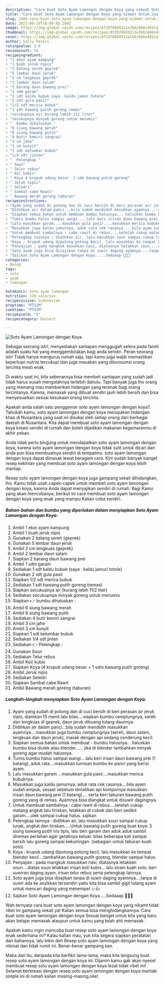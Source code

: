 ```yaml
---
description: "Cara buat Soto Ayam Lamongan dengan Koya yang nikmat Untuk Jualan"
title: "Cara buat Soto Ayam Lamongan dengan Koya yang nikmat Untuk Jualan"
slug: 1405-cara-buat-soto-ayam-lamongan-dengan-koya-yang-nikmat-untuk-jualan
date: 2021-06-20T16:09:05.204Z
image: https://img-global.cpcdn.com/recipes/8f29780d9311e2b0/680x482cq70/soto-ayam-lamongan-dengan-koya-foto-resep-utama.jpg
thumbnail: https://img-global.cpcdn.com/recipes/8f29780d9311e2b0/680x482cq70/soto-ayam-lamongan-dengan-koya-foto-resep-utama.jpg
cover: https://img-global.cpcdn.com/recipes/8f29780d9311e2b0/680x482cq70/soto-ayam-lamongan-dengan-koya-foto-resep-utama.jpg
author: Sally Peters
ratingvalue: 3.4
reviewcount: 14
recipeingredient:
- "1 ekor ayam kampung"
- "1 buah jeruk nipis"
- "2 batang sereh geprek"
- "5 lembar daun jeruk"
- "2 cm lengkuas geprek"
- "2 lembar daun salam"
- "2 barang daun bawang prei"
- "1 sdm garam"
- "1 sdt kaldu bubuk saya  kaldu jamur totole"
- "2 sdt gula pasir"
- "1/2 sdt merica bubuk"
- "1 sdt bawang putih goreng remas"
- "secukupnya air kurang lebih 112 liter"
- "secukupnya minyak goreng untuk menumis"
- "  bumbu dihaluskan "
- "6 siung bawang merah"
- "6 siung bawang putih"
- "4 butir kemiri sangrai"
- "3 cm jahe"
- "3 cm kunyit"
- "1 sdt ketumbar bubuk"
- "1/4 sdt jinten"
- "  Pelengkap "
- " Soun"
- " Telur rebus"
- " Kol kubis"
- " Koya 4 krupuk udang besar  1 sdm bawang putih goreng"
- " Jeruk nipis"
- " Seledri"
- " Sambal cabe Rawit"
- " Bawang merah goreng taburan"
recipeinstructions:
- "Ayam yang sudah di potong dan di cuci bersih di beri perasan air jeruk nipis, diamkan 15 menit lalu bilas....siapkan bumbu cemplungnya, sereh dan lengkuas di geprek, daun jeruk dibuang tulang daunnya."
- "Didihkan air dalam panci...bila sudah mendidih masukkan ayamnya....masukkan juga bumbu cemplungnya (sereh, daun salam, lengkuas dan daun jeruk), masak dengan api sedang cenderung kecil."
- "Siapkan semua bahan untuk membuat bumbu halusnya... haluskan bumbu bisa diulek atau blender...... jika di blender tambahkan minyak goreng agar mudah halusnya."
- "Tumis bumbu halus sampai wangi....lalu beri irisan daun bawang prei (1 batang), aduk rata....masukkan tumisan bumbu ke panci yang berisi ayam."
- "Lalu masukkan garam....masukkan gula pasir....masukkan merica bubuknya."
- "Masukkan juga kaldu jamurnya, aduk rata cek rasanya....bila ayam sudah empuk, sesaat sebelum dimatikan api kompornya masukkan irisan daun bawang prei (1 batang).... serta beri taburan bawang putih goreng yang di remas. Ayamnya bisa diangkat untuk disuwir dagingnya."
- "Untuk membuat sambalnya : cabe rawit di rebus....setelah cukup matang angkat lalu tiriskan, letakkan di cobek dan beri sedikit garam....ulek sampai cukup halus. sajikan"
- "Pelengkap lainnya : didihkan air, lalu masukkan soun sampai cukup lunak, angkat dan tiriskan.....Untuk bawang putih goreng buat koya: 5 siung bawang putih iris tipis, lalu beri garam dan aduk aduk sambil diremas perlahan agar getahnya keluar. bilas beberapa kali sampai bersih lalu goreng sampai kekuningan. (sebagian untuk taburan kuah soto)."
- "Koya : krupuk udang dipotong potong kecil, lalu masukkan ke tempat blender kecil....tambahkan bawang putih goreng, blender sampai halus."
- "Penyajian : pada mangkuk masukkan nasi, diatasnya letakkan soun....diatas soun letakkan irisan kol/ kubis....lalu siram kuah soto, beri suwiran daging ayam, irisan telur rebus serta pelengkap lainnya."
- "Soto ayam juga bisa disajikan tanpa di suwir daging ayamnya....tanpa di suwir ada ke asyikkan tersendiri yaitu kita bisa sambil gigit tulang ayam untuk mencari daging yang menempel ☺👍"
- "Sajikan Soto Ayam Lamongan dengan Koya.....Sedaaap 👍🏻😊"
categories:
- Resep
tags:
- soto
- ayam
- lamongan

katakunci: soto ayam lamongan 
nutrition: 129 calories
recipecuisine: Indonesian
preptime: "PT21M"
cooktime: "PT47M"
recipeyield: "1"
recipecategory: Dessert

---
```



![Soto Ayam Lamongan dengan Koya](https://img-global.cpcdn.com/recipes/8f29780d9311e2b0/680x482cq70/soto-ayam-lamongan-dengan-koya-foto-resep-utama.jpg)

Sebagai seorang istri, menyediakan santapan menggugah selera pada famili adalah suatu hal yang menggembirakan bagi anda sendiri. Peran seorang istri Tidak hanya mengurus rumah saja, tapi kamu juga wajib memastikan keperluan nutrisi tercukupi dan juga masakan yang dikonsumsi orang tercinta mesti enak.

Di waktu  saat ini, kita sebenarnya bisa membeli santapan yang sudah jadi tidak harus susah mengolahnya terlebih dahulu. Tapi banyak juga lho orang yang memang mau memberikan hidangan yang terenak bagi orang tercintanya. Karena, memasak yang dibuat sendiri jauh lebih bersih dan bisa menyesuaikan sesuai kesukaan orang tercinta. 



Apakah anda salah satu penggemar soto ayam lamongan dengan koya?. Tahukah kamu, soto ayam lamongan dengan koya merupakan hidangan khas di Nusantara yang saat ini disukai oleh setiap orang dari berbagai daerah di Nusantara. Kita dapat membuat soto ayam lamongan dengan koya kreasi sendiri di rumah dan boleh dijadikan makanan kegemaranmu di akhir pekan.

Anda tidak perlu bingung untuk mendapatkan soto ayam lamongan dengan koya, karena soto ayam lamongan dengan koya tidak sulit untuk dicari dan anda pun bisa membuatnya sendiri di tempatmu. soto ayam lamongan dengan koya dapat dimasak lewat beragam cara. Kini sudah banyak banget resep kekinian yang membuat soto ayam lamongan dengan koya lebih mantap.

Resep soto ayam lamongan dengan koya juga gampang sekali dihidangkan, lho. Kamu tidak usah capek-capek untuk membeli soto ayam lamongan dengan koya, karena Anda dapat menyajikan sendiri di rumah. Bagi Kamu yang akan mencobanya, berikut ini cara membuat soto ayam lamongan dengan koya yang enak yang mampu Kalian coba sendiri.

<!--inarticleads1-->

##### Bahan-bahan dan bumbu yang diperlukan dalam menyiapkan Soto Ayam Lamongan dengan Koya:

1. Ambil 1 ekor ayam kampung
1. Ambil 1 buah jeruk nipis
1. Gunakan 2 batang sereh (geprek)
1. Gunakan 5 lembar daun jeruk
1. Ambil 2 cm lengkuas (geprek)
1. Ambil 2 lembar daun salam
1. Siapkan 2 barang daun bawang prei
1. Ambil 1 sdm garam
1. Sediakan 1 sdt kaldu bubuk (saya : kaldu jamur/ totole)
1. Gunakan 2 sdt gula pasir
1. Siapkan 1/2 sdt merica bubuk
1. Sediakan 1 sdt bawang putih goreng (remas)
1. Siapkan secukupnya air (kurang lebih 11/2 liter)
1. Sediakan secukupnya minyak goreng untuk menumis
1. Siapkan  👉 bumbu dihaluskan :
1. Ambil 6 siung bawang merah
1. Ambil 6 siung bawang putih
1. Sediakan 4 butir kemiri sangrai
1. Ambil 3 cm jahe
1. Ambil 3 cm kunyit
1. Siapkan 1 sdt ketumbar bubuk
1. Sediakan 1/4 sdt jinten
1. Sediakan  👉 Pelengkap :
1. Gunakan  Soun
1. Sediakan  Telur rebus
1. Ambil  Kol/ kubis
1. Siapkan  Koya (4 krupuk udang besar + 1 sdm bawang putih goreng)
1. Ambil  Jeruk nipis
1. Sediakan  Seledri
1. Siapkan  Sambal cabe Rawit
1. Ambil  Bawang merah goreng (taburan)




<!--inarticleads2-->

##### Langkah-langkah menyiapkan Soto Ayam Lamongan dengan Koya:

1. Ayam yang sudah di potong dan di cuci bersih di beri perasan air jeruk nipis, diamkan 15 menit lalu bilas....siapkan bumbu cemplungnya, sereh dan lengkuas di geprek, daun jeruk dibuang tulang daunnya.
1. Didihkan air dalam panci...bila sudah mendidih masukkan ayamnya....masukkan juga bumbu cemplungnya (sereh, daun salam, lengkuas dan daun jeruk), masak dengan api sedang cenderung kecil.
1. Siapkan semua bahan untuk membuat - bumbu halusnya... haluskan bumbu bisa diulek atau blender...... jika di blender tambahkan minyak goreng agar mudah halusnya.
1. Tumis bumbu halus sampai wangi....lalu beri irisan daun bawang prei (1 batang), aduk rata....masukkan tumisan bumbu ke panci yang berisi ayam.
1. Lalu masukkan garam....masukkan gula pasir....masukkan merica bubuknya.
1. Masukkan juga kaldu jamurnya, aduk rata cek rasanya....bila ayam sudah empuk, sesaat sebelum dimatikan api kompornya masukkan irisan daun bawang prei (1 batang).... serta beri taburan bawang putih goreng yang di remas. Ayamnya bisa diangkat untuk disuwir dagingnya.
1. Untuk membuat sambalnya : cabe rawit di rebus....setelah cukup matang angkat lalu tiriskan, letakkan di cobek dan beri sedikit garam....ulek sampai cukup halus. sajikan
1. Pelengkap lainnya : didihkan air, lalu masukkan soun sampai cukup lunak, angkat dan tiriskan.....Untuk bawang putih goreng buat koya: 5 siung bawang putih iris tipis, lalu beri garam dan aduk aduk sambil diremas perlahan agar getahnya keluar. bilas beberapa kali sampai bersih lalu goreng sampai kekuningan. (sebagian untuk taburan kuah soto).
1. Koya : krupuk udang dipotong potong kecil, lalu masukkan ke tempat blender kecil....tambahkan bawang putih goreng, blender sampai halus.
1. Penyajian : pada mangkuk masukkan nasi, diatasnya letakkan soun....diatas soun letakkan irisan kol/ kubis....lalu siram kuah soto, beri suwiran daging ayam, irisan telur rebus serta pelengkap lainnya.
1. Soto ayam juga bisa disajikan tanpa di suwir daging ayamnya....tanpa di suwir ada ke asyikkan tersendiri yaitu kita bisa sambil gigit tulang ayam untuk mencari daging yang menempel ☺👍
1. Sajikan Soto Ayam Lamongan dengan Koya.....Sedaaap 👍🏻😊




Wah ternyata cara buat soto ayam lamongan dengan koya yang nikamt tidak ribet ini gampang sekali ya! Kalian semua bisa menghidangkannya. Cara buat soto ayam lamongan dengan koya Sesuai banget untuk kita yang baru akan belajar memasak ataupun untuk kamu yang telah ahli memasak.

Apakah kamu ingin mencoba buat resep soto ayam lamongan dengan koya enak sederhana ini? Kalau kalian mau, yuk kita segera siapkan peralatan dan bahannya, lalu bikin deh Resep soto ayam lamongan dengan koya yang nikmat dan tidak rumit ini. Benar-benar gampang kan. 

Maka dari itu, daripada kita berfikir lama-lama, maka kita langsung buat resep soto ayam lamongan dengan koya ini. Dijamin kamu gak akan nyesel membuat resep soto ayam lamongan dengan koya lezat tidak ribet ini! Selamat berkreasi dengan resep soto ayam lamongan dengan koya mantab simple ini di rumah kalian masing-masing,oke!.


